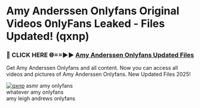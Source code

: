 # Amy Anderssen Onlyfans Original Videos 0nlyFans Leaked - Files Updated! (qxnp)

<h3>🔴 CLICK HERE 🌐==►► <a href="https://tinyurl.com/2wckxsce" rel="nofollow">Amy Anderssen Onlyfans Updated Files</a></h3>

Get Amy Anderssen Onlyfans and all content. Now you can access all videos and pictures of Amy Anderssen Onlyfans. New Updated Files 2025!

[![qxnp](https://i.imgur.com/AFduVYN.gif)](https://tinyurl.com/2wckxsce)
asmr amy onlyfans<br>
whatever amy onlyfans<br>
amy leigh andrews onlyfans